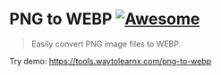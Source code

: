 # PNG to WEBP [![Awesome](https://cdn.rawgit.com/sindresorhus/awesome/d7305f38d29fed78fa85652e3a63e154dd8e8829/media/badge.svg)](https://github.com/sindresorhus/awesome)

>Easily convert PNG image files to WEBP.

Try demo: https://tools.waytolearnx.com/png-to-webp
